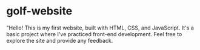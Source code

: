 # golf-website
"Hello! This is my first website, built with HTML, CSS, and JavaScript. It's a basic project where I've practiced front-end development. Feel free to explore the site and provide any feedback.
